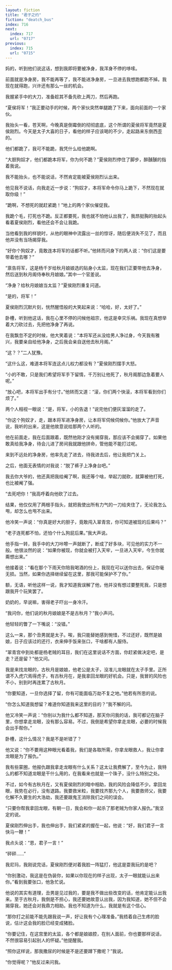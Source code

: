 ```yaml
---
layout: fiction
title: "君子之约"
fiction: "deatch_bus"
index: 716
next:
  index: 717
  url: "0717"
previous:
  index: 715
  url: "0715"
---
```

妈的，听到他们说这话，想到我即将要被净身，我浑身不停的哆嗦。

前面就是净身房，我不能再等了，我不能进净身房，一旦进去我想跑都跑不掉。我现在就得跑，兴许还有那么一丝的机会。

我握紧手中的大刀，准备趁其不备先砍上两刀，然后再跑。

“夏侯将军！”我正要动手的时候，两个家伙突然单腿跪了下来，面向前面的一个家伙。

我抬头一看，苍天啊，今晚真是倒霉倒的彻彻底底，这个所谓的夏侯将军竟然是夏侯刚烈。今天是太子大喜的日子，看他的样子应该喝的不少，走起路来东倒西歪的。

他们都跪了，我可不能跪，我凭什么给他跪啊。

“大胆狗奴才，他们都跪本将军，你为何不跪？”夏侯刚烈停住了脚步，醉醺醺的指着我说。

我不能抬头，也不能说话，不然肯定能被夏侯刚烈认出来。

他见我不说话，向我走近一步说：“狗奴才，本将军命令你马上跪下，不然现在就取你级！”

“跪啊，不想死的就赶紧跪！”地上的两个家伙催促我。

我跪个毛，打死也不跪。反正都要死，我也就不怕他认出我了，我昂挺胸的抬起头看着夏侯刚烈，看他还会不会让我跪。

当他看到我的样貌时，从他的眼神中流露出一丝的惊讶，随后便消失不见了，而且他并没有当场揭穿我。

“好你个狗奴才，竟敢连本将军的话都不听。”他转而问身下的两人说：“你们这是要带着他去哪？”

“禀告将军，这是杨千岁给秋月娘娘选的贴身小太监，现在我们正要带他去净身，然后送到秋月阁侍奉秋月娘娘。”其中一个官差说。

“净身？给秋月娘娘当太监？”夏侯刚烈重复问道。

“是的，将军！”

夏侯刚烈沉默片刻，恍然醒悟般的大笑起来说：“哈哈，好，太好了。”

卧槽，听到他这话，我在心里不停的问候他祖宗，他这是幸灾乐祸。我现在真想举着大刀砍过去，先把他净身了再说。

在我飘忽不定的时候，他大笑着说：“本将军还从没给男人净过身，今天我有雅兴，我要亲自给他净身，之后我会亲自送他去秋月阁。”

“这？？”二人犹豫。

“这什么这，难道本将军连这点儿权力都没有？”夏侯刚烈摆手大怒。

“小的不敢，只是我们希望将军手下留情，千万别让他死了，秋月阁那边急着要人呢。”

“放心吧，本将军出手有分寸。”他转而又道：“滚，你们两个快滚，本将军看到你们烦了。”

两个人相视一眼说：“是，将军，小的告退！”说完他们便灰溜溜的走了。

“你这个狗奴才，走，跟本将军进净身房，让本将军伺候伺候你。”他放大了声音说，我听的出来，这是他故意说给那两个人听的。

他在前面走，我在后面跟着，既然他刚才没有揭穿我，那应该不会揭穿了。如果他敢真给我净身，待会儿进了房间我就跟他拼命，管他能不能打过呢。

来到不远处的净身房，他率先走了进去，待我进去后，他让我把门关上。

之后，他面无表情的对我说：“脱了裤子上净身台吧。”

我去你大爷的，他还真把我给阉了啊，我还等个啥，举起刀就砍，就算被他打死，也比被阉了强。

“去死吧你！”我高呼着向他砍了过去。

结果，他仅仅用了两根手指头，就把我使出所有力气的一刀给夹住了，无论我怎么甩，却怎么也甩不出来。

他冷笑一声说：“你真是好大的胆子，竟敢闯入翠青宫，你可知道被现的后果吗？”

“老子连死都不怕，还怕个什么狗屁后果。”我大声说。

他手指一转，我手中的大刀咔嚓一声就断了，断成了好多块，可见他的实力不一般。他很淡然的说：“如果你被现，你就会被打入天牢，一旦进入天牢，今生你就甭想出来。”

他接着说：“看在那个下雨天你陪我喝酒的份上，我现在可以送你出去，保证你毫无损。当然，如果你选择继续留在这里，那我可能保护不了你。”

额，无语，听他这样一说，我才知道我误解了他，他并没有想过要整死我，只是想跟我开个玩笑罢了。

奶奶的，早说嘛，害得老子吓出一身冷汗。

“我问你，他们说的秋月娘娘是不是古秋月？”我小声问。

他轻轻的瞥了一下嘴说：“没错。”

这么一来，那个丑男就是太子。唉，我只能替她感到惋惜，不过还好，既然是娘娘，日子应该过的还行，衣来伸手饭来张口，干啥都有人服侍。

“翠青宫中到处都是杨老贼的耳目，我们在这里说话不方面，你赶紧做决定吧，是走？还是留？”他又问。

我是来找龙眼的，古秋月是娘娘，他老公是太子，没准儿龙眼就在太子手里。正所谓不入虎穴焉得虎子，有古秋月在，是我拿回龙眼的好机会。只是，我冒的风险也不小，别到时再连累了古秋月。

“你要知道，一旦你选择了留，你有可能面临万劫不复之地。”他若有所思的说。

“你怎么知道我想留？难道你知道我来这里的目的？”我不解的问。

他又冷笑一声说：“你别以为我什么都不知道，那天你问我的话，我可都记在脑子里，你想拿走龙眼，没有那么容易。不过，我倒是希望你拿走龙眼，必要的时候我会出手帮你。”

卧槽，这什么情况？我是不是听错了？

他又说：“你不要用这种眼光看着我，我们是各取所需，你拿龙眼救人，我让你拿龙眼是为了报仇。”

我有些蒙圈，他报仇跟我拿走龙眼有什么关系？这太让我费解了，至今为止，我特么的都不知道龙眼是干什么用的，在我看来也就是一个珠子，没什么特别之处。

不过，如今有古秋月在，又有夏侯刚烈的暗中相助，我的风险会降低不少。拿回龙眼，我势在必行，没有退路。我要救米粒，我要找齐那九个人，我要救师父，我要化解不久要生的大浩劫，我还要跟鬼王消除我们之间的误会。

“只要你帮我拿回龙眼，有朝一日，我会和你一起杀了那老贼为你家人报仇。”我坚定的说。

夏侯刚烈伸出手，我也伸出手，我们紧紧的握在一起，他说：“好，我们君子一言快马一鞭！”

我点头说：“恩，君子一言！”

“砰砰……”

我尼玛，我刚说完话，夏侯刚烈便对着我脸一阵猛打，他这是耍我玩的是吧？

“你别激动，我这是在伪装你，如果以你现在的样子出现，太子一眼就能认出来你。”看到我要张口，他急忙说。

他说的其实有道理，丑男是见过我的，要是我不做出些改变的话，他肯定能认出我来。至于古秋月，我倒是不担心，我还要她故意认出我，因为我知道，她不但不会揭穿我，她还会对我鼎力相助。我也不知道为什么，我就是有这个信心。

“那你打之前能不能先跟我说一声，好让我有个心理准备。”我捂着自己生疼的脸说，估计这会我的脸已经变成猪脸。

“你要记住，在这宫里的太监，各个都是娘娘腔，在别人面前，你也要那样说话，不然很容易引起别人的怀疑。”他提醒我。

“照你这样说，那我撒尿的时候是不是还要蹲下撒呢？”我说。

“你觉得呢？”他反过来问我。